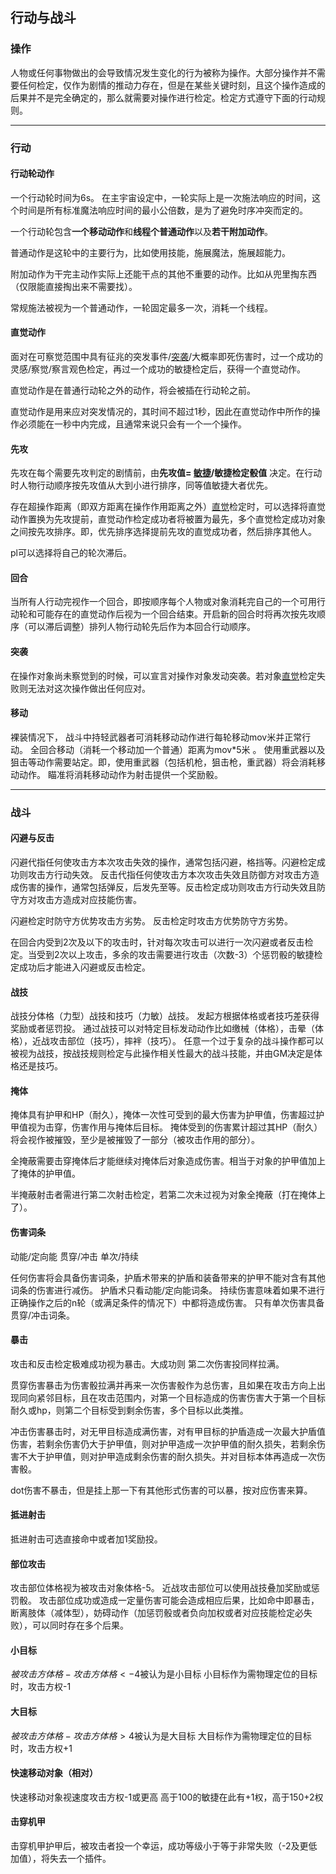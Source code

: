 ## 行动与战斗

### 操作

人物或任何事物做出的会导致情况发生变化的行为被称为操作。大部分操作并不需要任何检定，仅作为剧情的推动力存在，但是在某些关键时刻，且这个操作造成的后果并不是完全确定的，那么就需要对操作进行检定。检定方式遵守下面的行动规则。

-------

### 行动

#### 行动轮动作
一个行动轮时间为6s。
在主宇宙设定中，一轮实际上是一次施法响应的时间，这个时间是所有标准魔法响应时间的最小公倍数，是为了避免时序冲突而定的。

一个行动轮包含**一个移动动作**和**线程个普通动作**以及**若干附加动作**。

普通动作是这轮中的主要行为，比如使用技能，施展魔法，施展超能力。

附加动作为干完主动作实际上还能干点的其他不重要的动作。比如从兜里掏东西（仅限能直接掏出来不需要找）。

常规施法被视为一个普通动作，一轮固定最多一次，消耗一个线程。

#### 直觉动作 
<a id="instinct"></a>

面对在可察觉范围中具有征兆的突发事件/[突袭](#strike)/大概率即死伤害时，过一个成功的灵感/察觉/察言观色检定，再过一个成功的敏捷检定后，获得一个直觉动作。

直觉动作是在普通行动轮之外的动作，将会被插在行动轮之前。

直觉动作是用来应对突发情况的，其时间不超过1秒，因此在直觉动作中所作的操作必须能在一秒中内完成，且通常来说只会有一个一个操作。

#### 先攻
先攻在每个需要先攻判定的剧情前，由**先攻值= [敏捷](属性.md)/敏捷检定骰值** 决定。在行动时人物行动顺序按先攻值从大到小进行排序，同等值敏捷大者优先。

存在超操作距离（即双方距离在操作作用距离之外）[直觉](#instinct)检定时，可以选择将直觉动作置换为先攻提前，直觉动作检定成功者将被置为最先，多个直觉检定成功对象之间按先攻排序。即，优先排序选择提前先攻的直觉成功者，然后排序其他人。

pl可以选择将自己的轮次滞后。

#### 回合

当所有人行动完视作一个回合，即按顺序每个人物或对象消耗完自己的一个可用行动轮和可能存在的直觉动作后视为一个回合结束。开启新的回合时将再次按先攻顺序（可以滞后调整）排列人物行动轮先后作为本回合行动顺序。

#### 突袭
<a id="strike"></a>

在操作对象尚未察觉到的时候，可以宣言对操作对象发动突袭。若对象[直觉](#instinct)检定失败则无法对这次操作做出任何应对。

#### 移动

裸装情况下，
战斗中持轻武器者可消耗移动动作进行每轮移动mov米并正常行动。 
全回合移动（消耗一个移动加一个普通）距离为mov*5米 。
使用重武器以及狙击等动作需要站定。即，使用重武器（包括机枪，狙击枪，重武器）将会消耗移动动作。
瞄准将消耗移动动作为射击提供一个奖励骰。

-------

### 战斗

#### 闪避与反击
闪避代指任何使攻击方本次攻击失效的操作，通常包括闪避，格挡等。闪避检定成功则攻击方行动失效。
反击代指任何使攻击方本次攻击失效且防御方对攻击方造成伤害的操作，通常包括弹反，后发先至等。反击检定成功则攻击方行动失效且防守方对攻击方造成对应技能伤害。

闪避检定时防守方优势攻击方劣势。
反击检定时攻击方优势防守方劣势。

在回合内受到2次及以下的攻击时，针对每次攻击可以进行一次闪避或者反击检定。当受到2次以上攻击，多余的攻击需要进行攻击（次数-3）个惩罚骰的敏捷检定成功后才能进入闪避或反击检定。

#### 战技

战技分体格（力型）战技和技巧（力敏）战技。
发起方根据体格或者技巧差获得奖励或者惩罚投。
通过战技可以对特定目标发动动作比如缴械（体格），击晕（体格），近战攻击部位（技巧），摔袢（技巧）。
任意一个过于复杂的战斗操作都可以被视为战技，按战技规则检定与此操作相关性最大的战斗技能，并由GM决定是体格还是技巧。

#### 掩体 
掩体具有护甲和HP（耐久），掩体一次性可受到的最大伤害为护甲值，伤害超过护甲值视为击穿，伤害作用与掩体后目标。
掩体受到的伤害累计超过其HP（耐久）将会视作被摧毁，至少是被摧毁了一部分（被攻击作用的部分）。 

全掩蔽需要击穿掩体后才能继续对掩体后对象造成伤害。相当于对象的护甲值加上了掩体的护甲值。 

半掩蔽射击者需进行第二次射击检定，若第二次未过视为对象全掩蔽（打在掩体上了）。  

#### 伤害词条

动能/定向能 
贯穿/冲击
单次/持续

任何伤害将会具备伤害词条，护盾术带来的护盾和装备带来的护甲不能对含有其他词条的伤害进行减伤。
护盾术只看动能/定向能词条。
持续伤害意味着如果不进行正确操作之后的n轮（或满足条件的情况下）中都将造成伤害。
只有单次伤害具备贯穿/冲击词条。

#### 暴击

攻击和反击检定极难成功视为暴击。大成功则
第二次伤害投同样拉满。

贯穿伤害暴击为伤害骰拉满并再来一次伤害骰作为总伤害，且如果在攻击方向上出现同向紧邻目标，且在攻击范围内，对第一个目标造成的伤害伤害大于第一个目标耐久或hp，则第二个目标受到剩余伤害，多个目标以此类推。

冲击伤害暴击时，对无甲目标造成满伤害，对有甲目标的护盾造成一次最大护盾值伤害，若剩余伤害仍大于护甲值，则对护甲造成一次护甲值的耐久损失，若剩余伤害不大于护甲值，则对护甲造成剩余伤害的耐久损失。并对目标本体再造成一次伤害骰。

dot伤害不暴击，但是挂上那一下有其他形式伤害的可以暴，按对应伤害来算。

#### 抵进射击 
抵进射击可选直接命中或者加1奖励投。  

#### 部位攻击
攻击部位体格视为被攻击对象体格-5。
近战攻击部位可以使用战技叠加奖励或惩罚骰。
攻击部位成功或造成一定量伤害可能会造成相应后果，比如命中即暴击，断离肢体（减体型），妨碍动作（加惩罚骰或者负向加权或者对应技能检定必失败），可以同时存在多个后果。

#### 小目标
$被攻击方体格-攻击方体格<-4$被认为是小目标
小目标作为需物理定位的目标时，攻击方权-1

#### 大目标
$被攻击方体格-攻击方体格>4$被认为是大目标
大目标作为需物理定位的目标时，攻击方权+1

#### 快速移动对象（相对）
快速移动对象视速度攻击方权-1或更高
高于100的敏捷在此有+1权，高于150+2权

#### 击穿机甲
击穿机甲护甲后，被攻击者投一个幸运，成功等级小于等于非常失败（-2及更低加值），将失去一个插件。